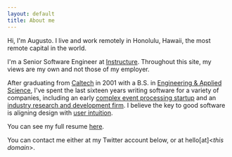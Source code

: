```yaml
---
layout: default
title: About me
---
```

Hi, I'm Augusto. I live and work remotely in Honolulu, Hawaii, the most remote capital in the world.

I'm a Senior Software Engineer at [Instructure](https://www.instructure.com). Throughout this site, my views are my own and not those of my employer.

After graduating from [Caltech](https://www.caltech.edu) in 2001 with a B.S. in [Engineering &amp; Applied Science](http://eas.caltech.edu), I've spent the last sixteen years writing software for a variety of companies, including an early [complex event processing startup](http://www.bloorresearch.com/analysis/whatever-happened-to-ispheres/) and an [industry research and development firm](http://appliedminds.com).  I believe the key to good software is aligning design with [user intuition](http://www.baddesigns.com/examples.html).

You can see my full resume [here](https://docs.google.com/document/d/1d9bQnbowUCXQXmajGEt1Ulaz1PeJLlEZ01ZouH_4Xfo/edit?usp=sharing).

You can contact me either at my Twitter account below, or at hello[at]&lt;<i>this domain</i>&gt;.
